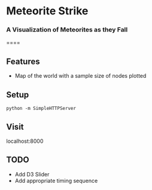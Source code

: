 # Meteorite Strike

### A Visualization of Meteorites as they Fall

====

Features
--------

* Map of the world with a sample size of nodes plotted

Setup
-----

`python -m SimpleHTTPServer`


Visit
-----

localhost:8000


TODO
----

* Add D3 Slider
* Add appropriate timing sequence
